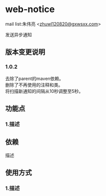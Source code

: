 # web-notice

mail list:朱伟亮 \<zhuwl120820@gxwsxx.com>

发送异步通知<br>

版本变更说明
---
### 1.0.2
去除了parent的maven依赖。<br>
删除了不再使用的注释和类。<br>
将扫描新通知的间隔从10秒调整至5秒。<br>


功能点
---
### 1.描述


依赖
---
描述<br>


使用方式
---
### 1.描述
